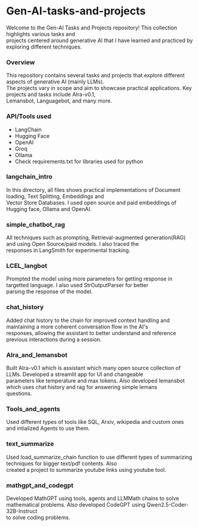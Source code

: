# Gen-AI-tasks-and-projects              

Welcome to the Gen-AI Tasks and Projects repository! This collection highlights various tasks and           
projects centered around generative AI that I have learned and practiced by exploring different techniques.         

### Overview   
This repository contains several tasks and projects that explore different aspects of generative AI (mainly LLMs).      
The projects vary in scope and aim to showcase practical applications. Key projects and tasks include AIra-v0.1,        
Lemansbot, Languagebot, and many more.          

### API/Tools used          
- LangChain     
- Hugging Face      
- OpenAI            
- Groq          
- Ollama  
- Check requirements.txt for libraries used for python          

### langchain_intro
In this directory, all files shows practical implementations of Document loading, Text Splitting, Embeddings and        
Vector Store Databases. I used open source and paid embeddings of Hugging face, Ollama and OpenAI.                  

### simple_chatbot_rag
All techniques such as prompting, Retrieval-augmented generation(RAG) and using Open Source/paid models. I also traced the         
responses in LangSmith for experimental tracking.            

### LCEL_langbot
Prompted the model using more parameters for getting response in targetted language. I also used StrOutputParser for better             
parsing the response of the model.          

### chat_history
Added chat history to the chain for improved context handling and maintaining a more coherent conversation flow in the AI's         
responses, allowing the assistant to better understand and reference previous interactions during a session.        

### AIra_and_lemansbot
Built AIra-v0.1 which is assistant which many open source collection of LLMs. Developed a streamlit app for UI and changeable       
parameters like temperature and max tokens. Also developed lemansbot which uses chat history and rag for answering simple lemans        
questions.          

### Tools_and_agents
Used different types of tools like SQL, Arxiv, wikipedia and custom ones and intialized Agents to use them.                 

### text_summarize
Used load_summarize_chain function to use different types of summarizing techniques for bigger text/pdf contents. Also          
created a project to summarize youtube links using youtube tool.            
                
### mathgpt_and_codegpt
Developed MathGPT using tools, agents and LLMMath chains to solve mathematical problems. Also developed CodeGPT using Qwen2.5-Coder-32B-Instruct       
to solve coding problems.         